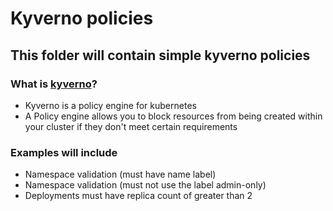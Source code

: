 # Kyverno policies
## This folder will contain simple kyverno policies
### What is [kyverno](https://kyverno.io/docs/introduction/)?
- Kyverno is a policy engine for kubernetes
- A Policy engine allows you to block resources from being created within your cluster if they don't meet certain requirements
### Examples will include
- Namespace validation (must have name label)
- Namespace validation (must not use the label admin-only)
- Deployments must have replica count of greater than 2